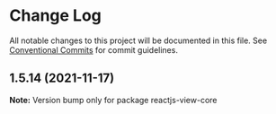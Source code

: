 # Change Log

All notable changes to this project will be documented in this file.
See [Conventional Commits](https://conventionalcommits.org) for commit guidelines.

## 1.5.14 (2021-11-17)

**Note:** Version bump only for package reactjs-view-core
